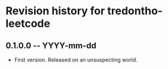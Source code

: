 # Revision history for tredontho-leetcode

## 0.1.0.0 -- YYYY-mm-dd

* First version. Released on an unsuspecting world.
